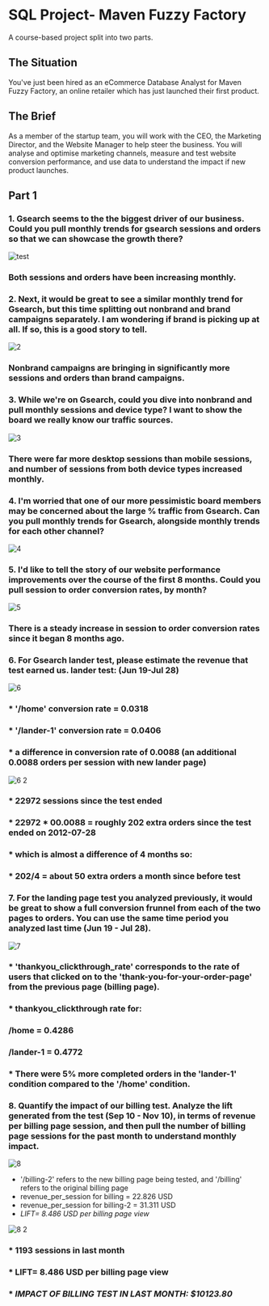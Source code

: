 # SQL Project- Maven Fuzzy Factory
A course-based project split into two parts.

## The Situation
You've just been hired as an eCommerce Database Analyst for Maven Fuzzy Factory, an online retailer which has just launched their first product.
## The  Brief
As a member of the startup team, you will work with the CEO, the Marketing Director, and the Website Manager to help steer the business.
You will analyse and optimise marketing channels, measure and test website conversion performance, and use data to understand the impact if new product launches.

## Part 1
### **1. Gsearch seems to the the biggest driver of our business. Could you pull monthly trends for gsearch sessions and orders so that we can showcase the growth there?**

![test](https://github.com/cdanielz98/maven-fuzzy-factory-sql/assets/135237144/7ec26085-5c1e-43b5-af47-fa1557c52e2d)
<br />
### Both sessions and orders have been increasing monthly.


### **2. Next, it would be great to see a similar monthly trend for Gsearch, but this time splitting out nonbrand and brand campaigns separately. I am wondering if brand is picking up at all. If so, this is a good story to tell.**

![2](https://github.com/cdanielz98/maven-fuzzy-factory-sql/assets/135237144/fb1bb1be-485d-4f04-b246-7ea1dd217711)
### Nonbrand campaigns are bringing in significantly more sessions and orders than brand campaigns.


### **3. While we're on Gsearch, could you dive into nonbrand and pull monthly sessions and device type? I want to show the board we really know our traffic sources.**

![3](https://github.com/cdanielz98/maven-fuzzy-factory-sql/assets/135237144/a8307e9b-e420-4dee-ba61-b5413c5bda23)
### There were far more desktop sessions than mobile sessions, and number of sessions from both device types increased monthly.


### **4. I'm worried that one of our more pessimistic board members may be concerned about the large % traffic from Gsearch. Can you pull monthly trends for Gsearch, alongside monthly trends for each other channel?**

![4](https://github.com/cdanielz98/maven-fuzzy-factory-sql/assets/135237144/6527d2e7-342b-4a9c-9ef2-8defff6fd3b1)


### **5. I'd like to tell the story of our website performance improvements over the course of the first 8 months. Could you pull session to order conversion rates, by month?**
![5](https://github.com/cdanielz98/maven-fuzzy-factory-sql/assets/135237144/17759ffb-356e-4726-b15f-0355228fee8d)
### There is a steady increase in session to order conversion rates since it began 8 months ago.

### **6. For Gsearch lander test, please estimate the revenue that test earned us. lander test: (Jun 19-Jul 28)**
![6](https://github.com/cdanielz98/maven-fuzzy-factory-sql/assets/135237144/fd4efe9f-8708-4436-a0cb-3d80a5dd688e)

### * '/home' conversion rate = 0.0318
### * '/lander-1' conversion rate = 0.0406
### * a difference in conversion rate of 0.0088 (an additional 0.0088 orders per session with new lander page)

![6 2](https://github.com/cdanielz98/maven-fuzzy-factory-sql/assets/135237144/fa792353-936a-41d1-b77d-ff6b976ce79f)
### * 22972 sessions since the test ended
### * 22972 * 00.0088 = roughly 202 extra orders since the test ended on 2012-07-28
### * which is almost a difference of 4 months so:
### * 202/4 = about 50 extra orders a month since before test

### **7. For the landing page test you analyzed previously, it would be great to show a full conversion frunnel from each of the two pages to orders. You can use the same time period you analyzed last time (Jun 19 - Jul 28).**

![7](https://github.com/cdanielz98/maven-fuzzy-factory-sql/assets/135237144/1291ba14-8ab6-4828-8901-f815634afa15)

### * 'thankyou_clickthrough_rate' corresponds to the rate of users that clicked on to the 'thank-you-for-your-order-page' from the previous page (billing page).

### * thankyou_clickthrough rate for:
### /home = 0.4286
### /lander-1 = 0.4772
### * There were 5% more completed orders in the 'lander-1' condition compared to the '/home' condition.

### **8. Quantify the impact of our billing test. Analyze the lift generated from the test (Sep 10 - Nov 10), in terms of revenue per billing page session, and then pull the number of billing page sessions for the past month to understand monthly impact.**

![8](https://github.com/cdanielz98/maven-fuzzy-factory-sql/assets/135237144/581cee23-fb57-40b6-9b55-91b3a2a2ac44)

* '/billing-2' refers to the new billing page being tested, and '/billing' refers to the original billing page
* revenue_per_session for billing = 22.826 USD
* revenue_per_session for billing-2 = 31.311 USD
* *LIFT= 8.486 USD per billing page view*

![8 2](https://github.com/cdanielz98/maven-fuzzy-factory-sql/assets/135237144/4e50aec4-b50e-4c65-a4e1-d94025ed9ce1)

### * 1193 sessions in last month
### * LIFT= 8.486 USD per billing page view
### *  *IMPACT OF BILLING TEST IN LAST MONTH: $10123.80*
